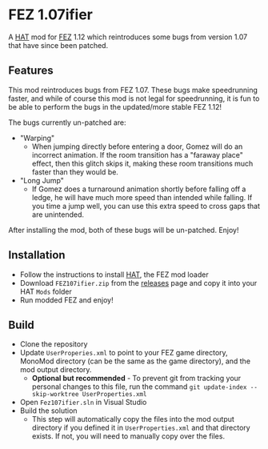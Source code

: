 # FEZ 1.07ifier

A [HAT](https://github.com/Krzyhau/HAT) mod for [FEZ](https://fezgame.com) 1.12 which reintroduces some bugs from version 1.07 that have since been patched.

## Features

This mod reintroduces bugs from FEZ 1.07. These bugs make speedrunning faster, and while of course this mod is not legal for speedrunning, it is fun to be able to perform the bugs in the updated/more stable FEZ 1.12!

The bugs currently un-patched are:

* "Warping"
	* When jumping directly before entering a door, Gomez will do an incorrect animation. If the room transition has a "faraway place" effect, then this glitch skips it, making these room transitions much faster than they would be.
* "Long Jump"
	* If Gomez does a turnaround animation shortly before falling off a ledge, he will have much more speed than intended while falling. If you time a jump well, you can use this extra speed to cross gaps that are unintended.

After installing the mod, both of these bugs will be un-patched. Enjoy!

## Installation

* Follow the instructions to install [HAT](https://github.com/Krzyhau/FEZUG#installation-014), the FEZ mod loader
* Download `FEZ107ifier.zip` from the [releases](https://codeberg.org/thearst3rd/fez-1.07ifier/releases/latest) page and copy it into your HAT `Mods` folder
* Run modded FEZ and enjoy!

## Build

* Clone the repository
* Update `UserProperies.xml` to point to your FEZ game directory, MonoMod directory (can be the same as the game directory), and the mod output directory.
	* **Optional but recommended** - To prevent git from tracking your personal changes to this file, run the command `git update-index --skip-worktree UserProperties.xml`
* Open `Fez107ifier.sln` in Visual Studio
* Build the solution
	* This step will automatically copy the files into the mod output directory if you defined it in `UserProperties.xml` and that directory exists. If not, you will need to manually copy over the files.
